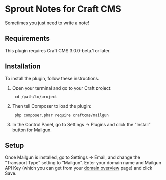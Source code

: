 Sprout Notes for Craft CMS
=====================

Sometimes you just need to write a note!

## Requirements

This plugin requires Craft CMS 3.0.0-beta.1 or later.

## Installation

To install the plugin, follow these instructions.

1. Open your terminal and go to your Craft project:

        cd /path/to/project

2. Then tell Composer to load the plugin:

        php composer.phar require craftcms/mailgun

3. In the Control Panel, go to Settings → Plugins and click the “Install” button for Mailgun.

## Setup

Once Mailgun is installed, go to Settings → Email, and change the “Transport Type” setting to “Mailgun”. Enter your domain name and Mailgun API Key (which you can get from your [domain overview](https://mailgun.com/app/domains) page) and click Save.
